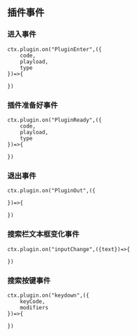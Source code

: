 ## 插件事件
### 进入事件
```
ctx.plugin.on("PluginEnter",({
    code,
    playload,
    type
})=>{

})
```
### 插件准备好事件
```
ctx.plugin.on("PluginReady",({
    code,
    playload,
    type
})=>{

})
```
### 退出事件
```
ctx.plugin.on("PluginOut",({
    
})=>{

})
```

### 搜索栏文本框变化事件
```
ctx.plugin.on("inputChange",({text})=>{

})
```

### 搜索按键事件
```
ctx.plugin.on("keydown",({
    keyCode,
    modifiers
})=>{

})
```

